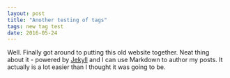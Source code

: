 ```yaml
---
layout: post
title: "Another testing of tags"
tags: new tag test
date: 2016-05-24
---
```


Well. Finally got around to putting this old website together. Neat thing about it - powered by [Jekyll](http://jekyllrb.com) and I can use Markdown to author my posts. It actually is a lot easier than I thought it was going to be.